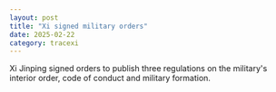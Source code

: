 ```yaml
---
layout: post
title: "Xi signed military orders"
date: 2025-02-22
category: tracexi
---
```


Xi Jinping signed orders to publish three regulations on the military's interior order, code of conduct and military formation.
